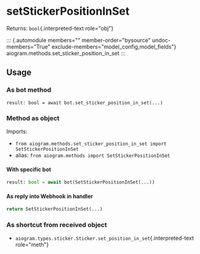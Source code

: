 # setStickerPositionInSet

Returns: `bool`{.interpreted-text role="obj"}

::: {.automodule members="" member-order="bysource" undoc-members="True" exclude-members="model_config,model_fields"}
aiogram.methods.set_sticker_position_in_set
:::

## Usage

### As bot method

``` 
result: bool = await bot.set_sticker_position_in_set(...)
```

### Method as object

Imports:

-   `from aiogram.methods.set_sticker_position_in_set import SetStickerPositionInSet`
-   alias: `from aiogram.methods import SetStickerPositionInSet`

#### With specific bot

``` python
result: bool = await bot(SetStickerPositionInSet(...))
```

#### As reply into Webhook in handler

``` python
return SetStickerPositionInSet(...)
```

### As shortcut from received object

-   `aiogram.types.sticker.Sticker.set_position_in_set`{.interpreted-text
    role="meth"}
